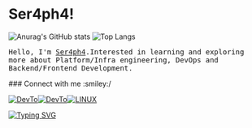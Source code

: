 # Ser4ph4!
![Anurag's GitHub stats](https://github-readme-stats.vercel.app/api?username=Ser4ph4&show_icons=true&theme=dracula)
![Top Langs](https://github-readme-stats.vercel.app/api/top-langs/?username=Ser4ph4&theme=dracula)
<p>
  <!-- <img src="https://raw.githubusercontent.com/coderjojo/coderjojo/master/img/github.gif" width=100>
  <br><br> -->
  <samp>
    Hello, I'm <a href="https://github.com/Ser4ph4/Ser4ph4)">Ser4ph4</a>.Interested in learning and exploring more about Platform/Infra engineering, DevOps and Backend/Frontend Development. 
  </samp>
</p>
 ### Connect with me :smiley:/

<a href="https://dev.to/ser4ph4"><img alt="DevTo" src="https://img.shields.io/badge/dev.to-0A0A0A?style=for-the-badge&logo=devdotto&logoColor=white" /><a href="https://stackoverflow.com/users/15271282/rodrigosql"><img alt="DevTo" src="https://img.shields.io/badge/Stack_Overflow-FE7A16?style=for-the-badge&logo=stack-overflow&logoColor=white" /><img alt="LINUX" src="https://img.shields.io/badge/Linux-FCC624?style=for-the-badge&logo=linux&logoColor=black" /></a>
</a>

[![Typing SVG](https://readme-typing-svg.demolab.com?font=Fira+Code&size=19&letterSpacing=-1px&pause=1000&width=435&lines=%22Control+Can+Sometimes+Be+An+Illusion.%22)](https://git.io/typing-svg)







